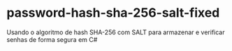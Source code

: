 # password-hash-sha-256-salt-fixed
Usando o algoritmo de hash SHA-256 com SALT para armazenar e verificar senhas de forma segura em C#
